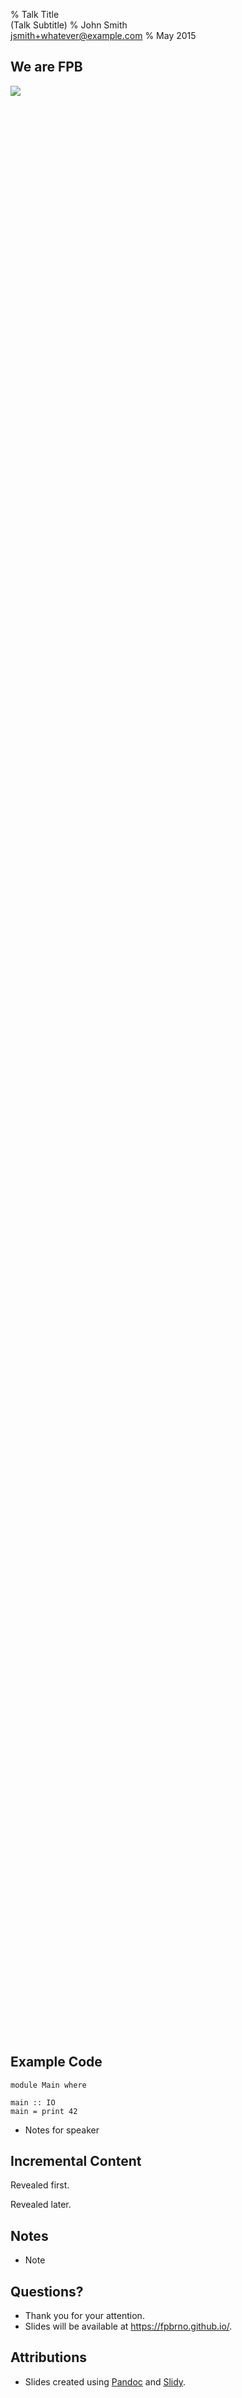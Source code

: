 % Talk Title \
(Talk Subtitle)
% John Smith \
<jsmith+whatever@example.com>
% May 2015

We are FPB
----------

<div class="vbox"></div>
<div class="hbox" style="height: 80%">
<img src="http://fpbrno.github.io/images/FPB.svg">
</div>

Example Code
------------

~~~ { .haskell file=Fruit1.hs }
module Main where

main :: IO
main = print 42
~~~

<div class="handout">

* Notes for speaker

</div>

Incremental Content
-------------------

<div class="incremental">

Revealed first.

Revealed later.

</div>

Notes
-----

* Note

Questions?
----------

* Thank you for your attention.
* Slides will be available at <https://fpbrno.github.io/>.

Attributions
------------

* Slides created using [Pandoc](http://pandoc.org/) and [Slidy](http://www.w3.org/Talks/Tools/Slidy2).
